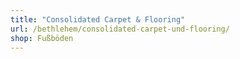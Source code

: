 ```yaml
---
title: "Consolidated Carpet & Flooring"
url: /bethlehem/consolidated-carpet-und-flooring/
shop: Fußböden
---
```

